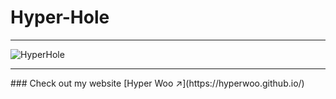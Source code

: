 # Hyper-Hole

<hr>

![HyperHole](https://user-images.githubusercontent.com/114022709/226992650-11697189-a2ff-4bcb-811e-25f6246b459e.png)

<hr>
### Check out my website [Hyper Woo ↗️](https://hyperwoo.github.io/)
